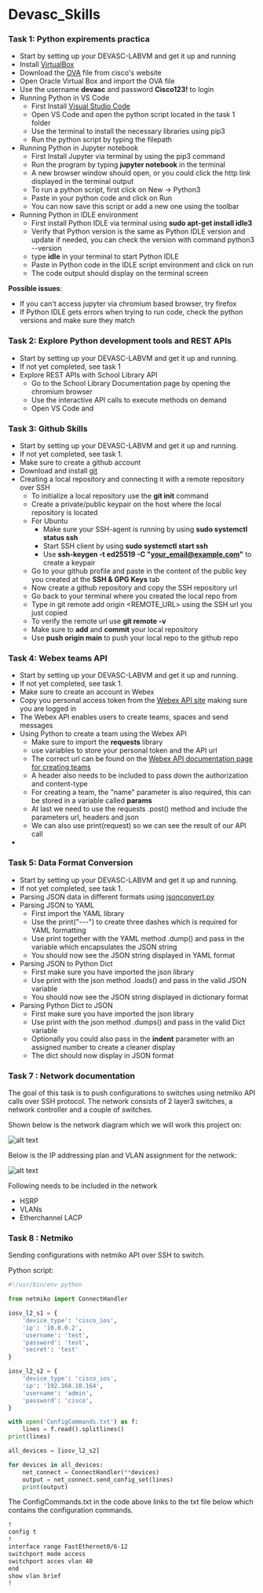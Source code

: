 # Devasc_Skills

### Task 1: Python expirements practica

* Start by setting up your DEVASC-LABVM and get it up and running
* Install [VirtualBox](https://www.virtualbox.org/) 
* Download the [OVA](https://www.netacad.com/portal/content/devnet-associate-virtual-machines-vms) file from cisco's website 
* Open Oracle Virtual Box and import the OVA file
* Use the username **devasc** and password **Cisco123!** to login
* Running Python in VS Code
  * First Install [Visual Studio Code](https://code.visualstudio.com/)
  * Open VS Code and open the python script located in the task 1 folder
  * Use the terminal to install the necessary libraries using pip3
  * Run the python script by typing the filepath  
* Running Python in Jupyter notebook
  * First Install Jupyter via terminal by using the pip3 command
  * Run the program by typing **jupyter notebook** in the terminal
  * A new browser window should open, or you could click the http link displayed in the terminal output
  * To run a python script, first click on New -> Python3
  * Paste in your python code and click on Run
  * You can now save this script or add a new one using the toolbar
* Running Python in IDLE environment
  * First install Python IDLE via terminal using **sudo apt-get install idle3**
  * Verify that Python version is the same as Python IDLE version and update if needed, 
  you can check the version with command python3 --version
  * type **idle** in your terminal to start Python IDLE
  * Paste in Python code in the IDLE script environment and click on run
  * The code output should display on the terminal screen

**Possible issues**:
* If you can't access jupyter via chromium based browser, try firefox
* If Python IDLE gets errors when trying to run code, check the python versions and make sure they match

### Task 2: Explore Python development tools and REST APIs

* Start by setting up your DEVASC-LABVM and get it up and running.
* If not yet completed, see task 1
* Explore REST APIs with School Library API
  * Go to the School Library Documentation page by opening the chromium browser
  * Use the interactive API calls to execute methods on demand
  * Open VS Code and 

### Task 3: Github Skills

* Start by setting up your DEVASC-LABVM and get it up and running. 
* If not yet completed, see task 1.
* Make sure to create a github account
* Download and install [git](https://git-scm.com/) 
* Creating a local repository and connecting it with a remote repository over SSH
  * To initialize a local repository use the **git init** command
  * Create a private/public keypair on the host where the local repository is located
  * For Ubuntu
    * Make sure your SSH-agent is running by using **sudo systemctl status ssh**
    * Start SSH client by using **sudo systemctl start ssh**
    * Use **ssh-keygen -t ed25519 -C "your_email@example.com"** to create a keypair
  * Go to your github profile and paste in the content of the public key you created at the **SSH & GPG Keys** tab
  * Now create a github repository and copy the SSH repository url
  * Go back to your terminal where you created the local repo from
  * Type in git remote add origin <REMOTE_URL> using the SSH url you just copied
  * To verify the remote url use **git remote -v**
  * Make sure to **add** and **commit** your local repository
  * Use **push origin main** to push your local repo to the github repo 

### Task 4: Webex teams API

* Start by setting up your DEVASC-LABVM and get it up and running. 
* If not yet completed, see task 1.
* Make sure to create an account in Webex
* Copy you personal access token from the [Webex API site](https://developer.webex.com/docs/getting-started) making sure you are logged in
* The Webex API enables users to create teams, spaces and send messages
* Using Python to create a team using the Webex API
  * Make sure to import the **requests** library
  * use variables to store your personal token and the API url
  * The correct url can be found on the [Webex API documentation page for creating teams](https://developer.webex.com/docs/api/v1/teams)
  * A header also needs to be included to pass down the authorization and content-type 
  * For creating a team, the "name" parameter is also required, this can be stored in a variable called **params**
  * At last we need to use the requests .post() method and include the parameters url, headers and json
  * We can also use print(request) so we can see the result of our API call
*

### Task 5: Data Format Conversion

* Start by setting up your DEVASC-LABVM and get it up and running. 
* If not yet completed, see task 1.
* Parsing JSON data in different formats using [jsonconvert.py](https://github.com/deranker1/Devasc_Skills/blob/main/Task%205:%20Data%20Format%20Conversion/json_convert.py)
* Parsing JSON to YAML
  * First import the YAML library
  * Use the print("---") to create three dashes which is required for YAML formatting
  * Use print together with the YAML method .dump() and pass in the variable which encapsulates the JSON string
  * You should now see the JSON string displayed in YAML format
* Parsing JSON to Python Dict
  * First make sure you have imported the json library
  * Use print with the json method .loads() and pass in the valid JSON variable
  * You should now see the JSON string displayed in dictionary format
* Parsing Python Dict to JSON
  * First make sure you have imported the json library
  * Use print with the json method .dumps() and pass in the valid Dict variable 
  * Optionally you could also pass in the **indent** parameter with an assigned number to create a cleaner display
  * The dict should now display in JSON format

### Task 7 : Network documentation
The goal of this task is to push configurations to switches using netmiko API calls over SSH protocol.
The network consists of 2 layer3 switches, a network controller and a couple of switches.

Shown below is the network diagram which we will work this project on:

![alt text](https://github.com/deranker1/Devasc_Skills/blob/main/Task%207:%20Network%20documentation/Diagram_ENT2_2SNEa_BilginEmin.drawio.png)

Below is the IP addressing plan and VLAN assignment for the network:

![alt text](https://github.com/deranker1/Devasc_Skills/blob/main/Task%207:%20Network%20documentation/IPAddressing.PNG)

Following needs to be included in the network

* HSRP
* VLANs
* Etherchannel LACP

### Task 8 : Netmiko

Sending configurations with netmiko API over SSH to switch.

Python script:

```python
#!/usr/bin/env python

from netmiko import ConnectHandler

iosv_l2_s1 = {
	'device_type': 'cisco_ios',
	'ip': '10.0.0.2',
	'username': 'test',
	'password': 'test',
    'secret': 'test'
}

iosv_l2_s2 = {
	'device_type': 'cisco_ios',
	'ip': '192.168.10.164',
	'username': 'admin',
	'password': 'cisco',
}

with open('ConfigCommands.txt') as f:
	lines = f.read().splitlines()
print(lines)

all_devices = [iosv_l2_s2]

for devices in all_devices:
	net_connect = ConnectHandler(**devices)
	output = net_connect.send_config_set(lines)
	print(output)
```

The ConfigCommands.txt in the code above links to the txt file below which contains the configuration commands.

```txt
!
config t
!
interface range FastEthernet0/6-12
switchport mode access
switchport acces vlan 40
end
show vlan brief
!
```



